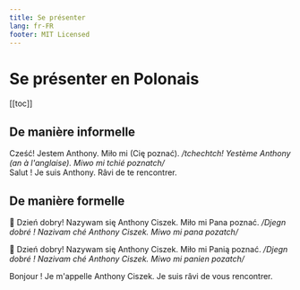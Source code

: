 ```yaml
---
title: Se présenter
lang: fr-FR
footer: MIT Licensed
---
```


# Se présenter en Polonais

[[toc]]


## De manière informelle

Cześć! Jestem Anthony. Miło mi (Cię poznać). */tchechtch! Yestème Anthony (an à l'anglaise). Miwo mi tchié poznatch/*  
Salut ! Je suis Anthony. Râvi de te rencontrer.

## De manière formelle
:man: Dzień dobry! Nazywam się Anthony Ciszek. Miło mi Pana poznać. */Djegn dobré ! Nazivam ché Anthony Ciszek. Miwo mi pana pozatch/*

:woman: Dzień dobry! Nazywam się Anthony Ciszek. Miło mi Panią poznać. */Djegn dobré ! Nazivam ché Anthony Ciszek. Miwo mi panien pozatch/*

Bonjour ! Je m'appelle Anthony Ciszek. Je suis râvi de vous rencontrer.